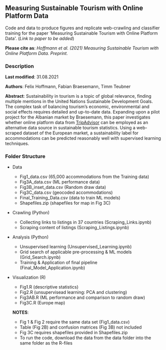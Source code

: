 ## Measuring Sustainable Tourism with Online Platform Data

Code and data to produce figures and replicate web-crawling and classifier training for the paper 'Measuring Sustainable Tourism with Online Platform Data'. 
(_Link to paper to be added_)

__Please cite as__: _Hoffmann et al. (2021) Measuring Sustainable Tourism with Online Platform Data. Preprint._

### Description

**Last modified**: 31.08.2021

**Authors**: Felix Hoffmann, Fabian Braesemann, Timm Teubner

**Abstract**: Sustainability in tourism is a topic of global relevance, finding multiple mentions in the United Nations Sustainable Development Goals. The complex task of balancing tourism’s economic, environmental and social effects requires detailed and up-to-date data. Expanding upon a pilot project for the Albanian market by Braesemann, this paper investigates whether online platform data from [TripAdvisor](https://www.tripadvisor.com) can be employed as an alternative data source in sustainable tourism statistics. Using a web-scraped dataset of the European market, a sustainability label for accommodations can be predicted reasonably well with supervised learning techniques. 



### Folder Structure

- Data
  - Fig1_data.csv (65,000 accommodations from the Training data)
  - Fig3A_data.csv (ML performance data)
  - Fig3B_inset_data.csv (Random draw data)
  - Fig3C_data.csv (geocoded accommodations)
  - Final_Training_Data.csv (data to train ML models)
  - Shapefiles.zip (shapefiles for map in Fig 3C)

- Crawling (Python)
  - Collecting links to listings in 37 countries (Scraping_Links.ipynb)
  - Scraping content of listings (Scraping_Listings.ipynb)

- Analysis (Python)
  - Unsupervised learning (Unsupervised_Learning.ipynb)
  - Grid search of applicable pre-processing & ML models (Grid_Search.ipynb)
  - Training & Application of final pipeline (Final_Model_Application.ipynb)
  
- Visualization (R)
  - Fig1.R (descriptive statistics)
  - Fig2.R (unsupervisead learning: PCA and clustering)
  - Fig3AB.R (ML performance and comparison to random draw)
  - Fig3C.R (Europe map)

  __NOTES__:
  - Fig 1 & Fig 2 require the same data set (Fig1_data.csv)
  - Table (Fig 2B) and confusion matrices (Fig 3B) not included
  - Fig 3C requires shapefiles provided in Shapefiles.zip
  - To run the code, download the data from the data folder into the same folder as the R-files

